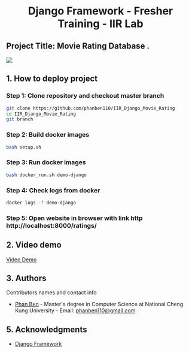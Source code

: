 <h1 align="center"> Django Framework - Fresher Training - IIR Lab</h1>

<!DOCTYPE html>
<html>
<head>
</head>
<body>

<h2> Project Title: Movie Rating Database .</h2>

</body>
</html>


![](https://raw.githubusercontent.com/phanben110/IIR_Django_Movie_Rating/master/images/demo.gif)

## 1. How to deploy project
### Step 1: Clone repository and checkout master branch
```bash
git clone https://github.com/phanben110/IIR_Django_Movie_Rating
cd IIR_Django_Movie_Rating
git branch
```
### Step 2: Build docker images
```bash
bash setup.sh
```
### Step 3: Run docker images
```bash
bash docker_run.sh demo-django
```
### Step 4: Check logs from docker 
```bash
docker logs -f demo-django
```
### Step 5: Open website in browser with link http http://localhost:8000/ratings/

## 2. Video demo
[Video Demo](https://youtu.be/14m8RKSdxQY) 


## 3. Authors
Contributors names and contact info

* [Phan Ben](https://www.facebook.com/benphan110) - Master's degree in Computer Science at National Cheng Kung University - Email: phanben110@gmail.com

## 5. Acknowledgments

* [Django Framework ](https://www.djangoproject.com/)
